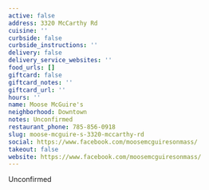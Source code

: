 ```yaml
---
active: false
address: 3320 McCarthy Rd
cuisine: ''
curbside: false
curbside_instructions: ''
delivery: false
delivery_service_websites: ''
food_urls: []
giftcard: false
giftcard_notes: ''
giftcard_url: ''
hours: ''
name: Moose McGuire's
neighborhood: Downtown
notes: Unconfirmed
restaurant_phone: 785-856-0918
slug: moose-mcguire-s-3320-mccarthy-rd
social: https://www.facebook.com/moosemcguiresonmass/
takeout: false
website: https://www.facebook.com/moosemcguiresonmass/
---
```


Unconfirmed